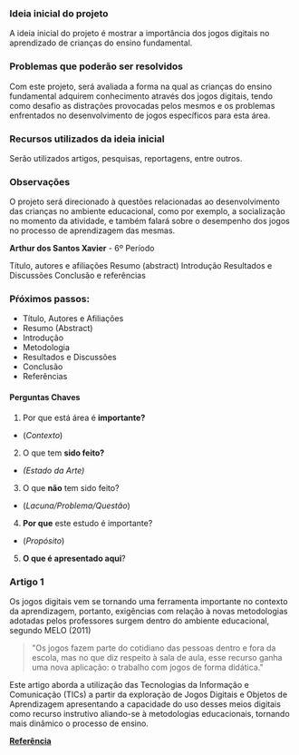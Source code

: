 ### Ideia inicial do projeto

A ideia inicial do projeto é mostrar a importância dos jogos digitais no aprendizado de crianças do ensino fundamental. 

### Problemas que poderão ser resolvidos

Com este projeto, será avaliada a forma na qual as crianças do ensino fundamental adquirem conhecimento através dos jogos digitais, tendo como desafio as distrações provocadas pelos mesmos e os problemas enfrentados no desenvolvimento de jogos específicos para esta área. 

### Recursos utilizados da ideia inicial

Serão utilizados artigos, pesquisas, reportagens, entre outros. 

### Observações

O projeto será direcionado à questões relacionadas ao desenvolvimento das crianças no ambiente educacional, como por exemplo, a socialização no momento da atividade, e também falará sobre o desempenho dos jogos no processo de aprendizagem das mesmas. 




**Arthur dos Santos Xavier** - 6º Período


Título, autores e afiliações
Resumo (abstract)
Introdução
Resultados e Discussões
Conclusão e referências

### Pŕóximos passos:
* Título, Autores e Afiliações
* Resumo (Abstract)
* Introdução
* Metodologia	
* Resultados e Discussões
* Conclusão
* Referências	

#### Perguntas Chaves ####

1. Por que está área é **importante?** 
* (*Contexto*)
2. O que tem **sido feito?**
 * *(Estado da Arte)*
3. O que **não** tem sido feito? 
* (*Lacuna/Problema/Questão*)
4. **Por que** este estudo é importante?
* (*Propósito*)
5. **O que é apresentado aqui**?


### Artigo 1 

Os jogos digitais vem se tornando uma ferramenta importante no contexto da aprendizagem, portanto, exigências com relação à novas metodologias adotadas pelos professores surgem dentro do ambiente educacional, segundo MELO (2011) 

  >"Os jogos fazem parte do cotidiano das pessoas dentro e fora da escola, mas no que diz respeito à sala de aula, esse recurso ganha uma nova aplicação: o trabalho com jogos de forma didática." 

Este artigo aborda a utilização das Tecnologias da Informação e Comunicação (TICs) a partir da exploração de Jogos Digitais e Objetos de Aprendizagem apresentando a capacidade do uso desses meios digitais como recurso instrutivo aliando-se à metodologias educacionais, tornando mais dinâmico o processo de ensino.


 [**Referência**](http://www.pucrs.br/ciencias/viali/tic_literatura/artigos/objetos/CC_Melo_e_Silva.pdf)
